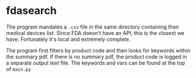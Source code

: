 # fdasearch

The program mandates a ``.csv`` file in the same directory containing their medical devices list. Since FDA doesn't have an API, this is the closest we have. Fortunately it's local and extremely complete.

The program first filters by product code and then looks for keywords within the summary pdf. If there is no summary pdf, the product code is logged in a separate output text file. The keywords and vars can be found at the top of ``main.py``